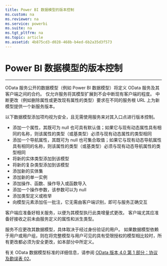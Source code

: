 ```yaml
---
title: Power BI 数据模型的版本控制
ms.custom: na
ms.reviewer: na
ms.service: powerbi
ms.suite: na
ms.tgt_pltfrm: na
ms.topic: article
ms.assetid: 4b875cd3-d028-468b-b4ed-6b2a35d3f573
---
```

# Power BI 数据模型的版本控制
---

OData 服务公开的数据模型（例如 Power BI 数据模型）将定义 OData 服务及其客户端之间的合约。
仅允许服务将其模型扩展到不会中断现有客户端的程度。
中断更改（例如删除属性或更改现有属性的类型）要求在不同的服务根 URL 上为新模型提供一个新服务版本。

以下数据模型添加项均视为安全，且无需使用服务来对其入口点进行版本控制。

*   添加一个属性，其既可为 null 也可具有默认值；如果它与现有动态属性具有相同的名称，则该属性的类型（或基类型）必须与现有动态属性的类型相同
*   添加一个导航属性，其既可为 null 也可集合取值；如果它与现有动态导航属性具有相同的名称，则该属性的类型（或基类型）必须与现有动态导航属性的类型相同
*   将新的实体类型添加到该模型
*   将新的复杂类型添加到该模型
*   添加新的实体集
*   添加新的单一实例
*   添加操作、函数、操作导入或函数导入 
*   添加一个操作参数，该参数可以为 null
*   添加类型定义或枚举
*   向模型元素添加任一批注，它无需由客户端识别，即可与服务正确交互

客户端应准备好相关服务，以便为其模型执行此类增量式更改。
客户端尤其应准备好接收之前未由服务定义的属性和派生类型。

服务不应更改其数据模型，具体取决于经过身份验证的用户。
如果数据模型依赖于用户或用户组，则在将完整模型与用户可见的具有受限授权的模型相比较时，所有更改都必须为安全更改，如本部分中所定义。

有关 OData 数据模型标准的详细信息，请参阅 [OData 版本 4.0 第 1 部分：协议及勘误表 02](http://docs.oasis-open.org/odata/odata/v4.0/odata-v4.0-part1-protocol.html)。


